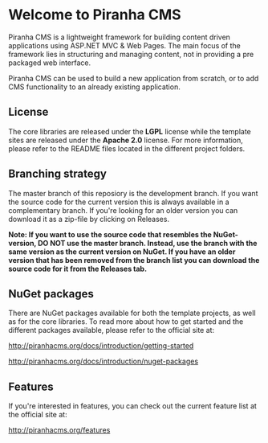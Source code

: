 # Welcome to Piranha CMS

Piranha CMS is a lightweight framework for building content driven applications using ASP.NET MVC & Web Pages. The main focus of the framework lies in structuring and managing content, not in providing a pre packaged web interface. 

Piranha CMS can be used to build a new application from scratch, or to add CMS functionality to an already existing application. 

## License

The core libraries are released under the **LGPL** license while the template sites are released under the **Apache 2.0** license. For more information, please refer to the README files located in the different project folders.

## Branching strategy

The master branch of this reposiory is the development branch. If you want the source code for the current version this is always available in a complementary branch. If you're looking for an older version you can download it as a zip-file by clicking on Releases.

**Note: If you want to use the source code that resembles the NuGet-version, DO NOT use the master branch. Instead, use the branch with the same version as the current version on NuGet. If you have an older version that has been removed from the branch list you can download the source code for it from the Releases tab.**

## NuGet packages

There are NuGet packages available for both the template projects, as well as for the core libraries. To read more about how to get started and the different packages available, please refer to the official site at:

<a href="http://piranhacms.org/docs/introduction/getting-started">http://piranhacms.org/docs/introduction/getting-started</a>

<a href="http://piranhacms.org/docs/introduction/nuget-packages">http://piranhacms.org/docs/introduction/nuget-packages</a>

## Features

If you're interested in features, you can check out the current feature list at the official site at:

<a href="http://piranhacms.org/features">http://piranhacms.org/features</a>
